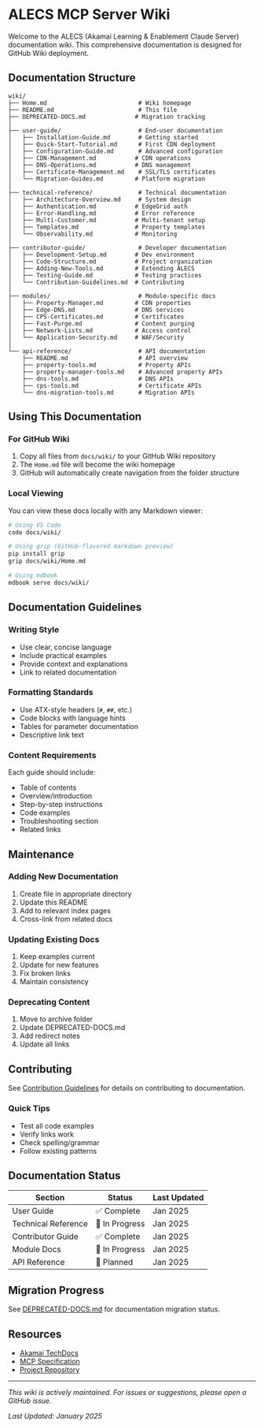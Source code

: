 # ALECS MCP Server Wiki

Welcome to the ALECS (Akamai Learning & Enablement Claude Server) documentation wiki. This comprehensive documentation is designed for GitHub Wiki deployment.

## Documentation Structure

```
wiki/
├── Home.md                          # Wiki homepage
├── README.md                        # This file
├── DEPRECATED-DOCS.md              # Migration tracking
│
├── user-guide/                      # End-user documentation
│   ├── Installation-Guide.md        # Getting started
│   ├── Quick-Start-Tutorial.md      # First CDN deployment
│   ├── Configuration-Guide.md       # Advanced configuration
│   ├── CDN-Management.md           # CDN operations
│   ├── DNS-Operations.md           # DNS management
│   ├── Certificate-Management.md    # SSL/TLS certificates
│   └── Migration-Guides.md         # Platform migration
│
├── technical-reference/             # Technical documentation
│   ├── Architecture-Overview.md     # System design
│   ├── Authentication.md           # EdgeGrid auth
│   ├── Error-Handling.md           # Error reference
│   ├── Multi-Customer.md           # Multi-tenant setup
│   ├── Templates.md                # Property templates
│   └── Observability.md            # Monitoring
│
├── contributor-guide/               # Developer documentation
│   ├── Development-Setup.md        # Dev environment
│   ├── Code-Structure.md           # Project organization
│   ├── Adding-New-Tools.md         # Extending ALECS
│   ├── Testing-Guide.md            # Testing practices
│   └── Contribution-Guidelines.md  # Contributing
│
├── modules/                         # Module-specific docs
│   ├── Property-Manager.md         # CDN properties
│   ├── Edge-DNS.md                 # DNS services
│   ├── CPS-Certificates.md         # Certificates
│   ├── Fast-Purge.md               # Content purging
│   ├── Network-Lists.md            # Access control
│   └── Application-Security.md     # WAF/Security
│
└── api-reference/                   # API documentation
    ├── README.md                    # API overview
    ├── property-tools.md            # Property APIs
    ├── property-manager-tools.md    # Advanced property APIs
    ├── dns-tools.md                 # DNS APIs
    ├── cps-tools.md                 # Certificate APIs
    └── dns-migration-tools.md       # Migration APIs
```

## Using This Documentation

### For GitHub Wiki

1. Copy all files from `docs/wiki/` to your GitHub Wiki repository
2. The `Home.md` file will become the wiki homepage
3. GitHub will automatically create navigation from the folder structure

### Local Viewing

You can view these docs locally with any Markdown viewer:

```bash
# Using VS Code
code docs/wiki/

# Using grip (GitHub-flavored markdown preview)
pip install grip
grip docs/wiki/Home.md

# Using mdbook
mdbook serve docs/wiki/
```

## Documentation Guidelines

### Writing Style

- Use clear, concise language
- Include practical examples
- Provide context and explanations
- Link to related documentation

### Formatting Standards

- Use ATX-style headers (`#`, `##`, etc.)
- Code blocks with language hints
- Tables for parameter documentation
- Descriptive link text

### Content Requirements

Each guide should include:
- Table of contents
- Overview/introduction
- Step-by-step instructions
- Code examples
- Troubleshooting section
- Related links

## Maintenance

### Adding New Documentation

1. Create file in appropriate directory
2. Update this README
3. Add to relevant index pages
4. Cross-link from related docs

### Updating Existing Docs

1. Keep examples current
2. Update for new features
3. Fix broken links
4. Maintain consistency

### Deprecating Content

1. Move to archive folder
2. Update DEPRECATED-DOCS.md
3. Add redirect notes
4. Update all links

## Contributing

See [Contribution Guidelines](./contributor-guide/Contribution-Guidelines.md) for details on contributing to documentation.

### Quick Tips

- Test all code examples
- Verify links work
- Check spelling/grammar
- Follow existing patterns

## Documentation Status

| Section | Status | Last Updated |
|---------|--------|--------------|
| User Guide | ✅ Complete | Jan 2025 |
| Technical Reference | 🚧 In Progress | Jan 2025 |
| Contributor Guide | ✅ Complete | Jan 2025 |
| Module Docs | 🚧 In Progress | Jan 2025 |
| API Reference | 📝 Planned | Jan 2025 |

## Migration Progress

See [DEPRECATED-DOCS.md](./DEPRECATED-DOCS.md) for documentation migration status.

## Resources

- [Akamai TechDocs](https://techdocs.akamai.com)
- [MCP Specification](https://modelcontextprotocol.org)
- [Project Repository](https://github.com/your-org/alecs-mcp-server-akamai)

---

*This wiki is actively maintained. For issues or suggestions, please open a GitHub issue.*

*Last Updated: January 2025*